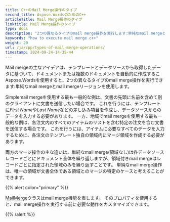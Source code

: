 ```yaml
---
title: C++のMail Merge操作のタイプ
second_title: Aspose.WordsのためのC++
articleTitle: Mail Merge操作のタイプ
linktitle: Mail Merge操作のタイプ
type: docs
description: "2つの異なるタイプのmail merge操作を実行します:単純なmail mergeとmail mergeをC++を使用した領域で実行します。 Simplemail mergeは各データソースレコードごとにドキュメント全体を繰り返しますが、mail mergewith regionsはレコードごとに指定された領域のみを繰り返します。"
keywords: "how to execute mail merge c++"
weight: 20
url: /ja/cpp/types-of-mail-merge-operations/
timestamp: 2024-09-24-14-35-44
---
```


Mail mergeの主なアイデアは、テンプレートとデータソースから取得したデータに基づいて、ドキュメントまたは複数のドキュメントを自動的に作成するこ Aspose.Wordsを使用すると、2つの異なるタイプのmail merge操作を実行できます:単純なmail mergeとmail mergeリージョンを使用します。

Simplemail mergeを使用する最も一般的な例は、文書の先頭に名前を含めて別のクライアントに文書を送信したい場合です。 これを行うには、テンプレートに*First Name*や*Last Name*などの差し込み項目を作成し、データソースからのデータを入力する必要があります。 一方、地域でmail mergeを使用する最も一般的な例は、各注文内のすべてのアイテムのリストを含む特定の注文を含む文書を送信する場合です。 これを行うには、アイテムに必要なすべてのデータを入力するために、各注文のテンプレート独自の領域内にマージ領域を作成する必要があります。

両方のマージ操作の主な違いは、単純なmail merge(領域なし)は各データソースレコードごとにドキュメント全体を繰り返しますが、領域付きmail mergeはレコードごとに指定された領域のみを繰り返すことです。 単純なmail merge操作は、唯一の領域が文書全体である領域とのマージの特定のケースと考えることができます。

{{% alert color="primary" %}}

[MailMerge](https://reference.aspose.com/words/cpp/class/aspose.words.mailmerging/mailmerge/)クラスはmail merge機能を表します。 そのプロパティを使用すると、mail merge操作を実行する前に必要な動作をカスタマイズできます。

{{% /alert %}}

